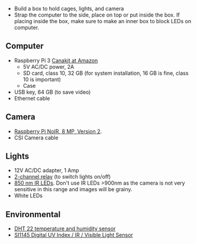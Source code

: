 - Build a box to hold cages, lights, and camera
- Strap the computer to the side, place on top or put inside the box. If placing inside the box, make sure to make an inner box to block LEDs on computer.

## Computer

- Raspberry Pi 3 [Canakit at Amazon][5]
    - 5V AC/DC power, 2A
    - SD card, class 10, 32 GB (for system installation, 16 GB is fine, class 10 is important)
    - Case
- USB key, 64 GB (to save video)
- Ethernet cable

## Camera
- [Raspberry Pi NoIR, 8 MP, Version 2][4].
- CSI Camera cable

## Lights
- 12V AC/DC adapter, 1 Amp
- [2-channel relay][6] (to switch lights on/off)
- [850 nm IR LEDs][7]. Don't use IR LEDs >900nm as the camera is not very sensitive in this range and images will be grainy.
- White LEDs

## Environmental
- [DHT 22 temperature and humidity sensor][3]
- [SI1145 Digital UV Index / IR / Visible Light Sensor][2]

[2]: https://www.adafruit.com/product/1777
[3]: https://www.adafruit.com/product/385?gclid=CjwKCAiA9f7QBRBpEiwApLGUip6TE2XPQx_9hVrRY83GHtGapdZq6H4t1ZHUJfuRXRTZdBMLvbmCJhoCWC4QAvD_BwE
[4]: https://www.adafruit.com/product/1567
[5]: https://www.amazon.com/CanaKit-Raspberry-Complete-Starter-Kit/dp/B01C6Q2GSY/ref=sr_1_2_sspa?s=electronics&ie=UTF8&qid=1512090648&sr=1-2-spons&keywords=canakit+raspberry+pi+3&psc=1
[6]: https://www.sainsmart.com/products/2-channel-5v-relay-module
[7]: https://www.sparkfun.com/products/9469